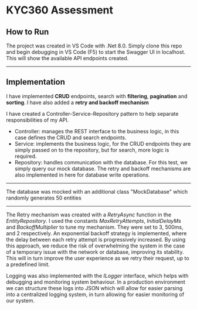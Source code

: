 # KYC360 Assessment
## How to Run
The project was created in VS Code with .Net 8.0. Simply clone this repo and begin debugging in VS Code (F5) to start the Swagger UI in localhost. This will show the available API endpoints created.

---

## Implementation
I have implemented **CRUD** endpoints, search with **filtering**, **pagination** and **sorting**. I have also added a **retry and backoff mechanism**

I have created a Controller-Service-Repository pattern to help separate responsibilities of my API.
- Controller: manages the REST interface to the business logic, in this case defines the CRUD and search endpoints.
- Service: implements the business logic, for the CRUD endpoints they are simply passed on to the repository, but for search, more logic is required. 
- Repository: handles communication with the database. For this test, we simply query our mock database. The retry and backoff mechanisms are also implemented in here for database write operations.

---

The database was mocked with an additional class "MockDatabase" which randomly generates 50 entities

---

The Retry mechanism was created with a *RetryAsync* function in the *EntityRepository*. I used the constants *MaxRetryAttempts*, *InitialDelayMs* and *BackoffMultiplier* to tune my mechanism. They were set to 3, 500ms, and 2 respectively. An exponential backoff strategy is implemented, where the delay between each retry attempt is progressively increased. 
By using this approach, we reduce the risk of overwhelming the system in the case of a temporary issue with the network or database, improving its stability. This will in turn improve the user experience as we retry their request, up to a predefined limit.

Logging was also implemented with the *ILogger* interface, which helps with debugging and monitoring system behaviour. In a production environment we can structure these logs into JSON which will allow for easier parsing into a centralized logging system, in turn allowing for easier monitoring of our system.